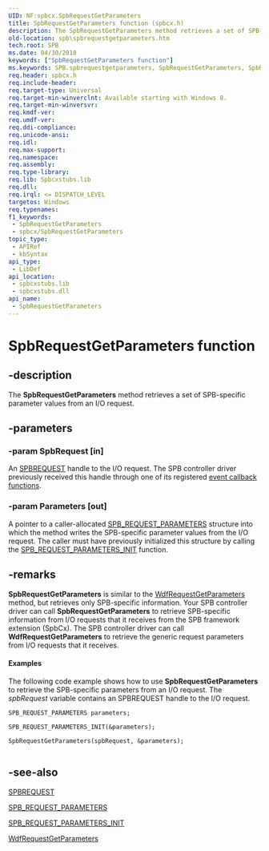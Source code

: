 ```yaml
---
UID: NF:spbcx.SpbRequestGetParameters
title: SpbRequestGetParameters function (spbcx.h)
description: The SpbRequestGetParameters method retrieves a set of SPB-specific parameter values from an I/O request.
old-location: spb\spbrequestgetparameters.htm
tech.root: SPB
ms.date: 04/30/2018
keywords: ["SpbRequestGetParameters function"]
ms.keywords: SPB.spbrequestgetparameters, SpbRequestGetParameters, SpbRequestGetParameters method [Buses], spbcx/SpbRequestGetParameters
req.header: spbcx.h
req.include-header: 
req.target-type: Universal
req.target-min-winverclnt: Available starting with Windows 8.
req.target-min-winversvr: 
req.kmdf-ver: 
req.umdf-ver: 
req.ddi-compliance: 
req.unicode-ansi: 
req.idl: 
req.max-support: 
req.namespace: 
req.assembly: 
req.type-library: 
req.lib: Spbcxstubs.lib
req.dll: 
req.irql: <= DISPATCH_LEVEL
targetos: Windows
req.typenames: 
f1_keywords:
 - SpbRequestGetParameters
 - spbcx/SpbRequestGetParameters
topic_type:
 - APIRef
 - kbSyntax
api_type:
 - LibDef
api_location:
 - spbcxstubs.lib
 - spbcxstubs.dll
api_name:
 - SpbRequestGetParameters
---
```


# SpbRequestGetParameters function


## -description

The <b>SpbRequestGetParameters</b> method retrieves a set of SPB-specific parameter values from an I/O request.

## -parameters

### -param SpbRequest [in]


An <a href="/windows-hardware/drivers/spb/spbcx-object-handles">SPBREQUEST</a>  handle to the I/O request. The SPB controller driver previously received this handle through one of its registered <a href="/previous-versions/hh450911(v=vs.85)">event callback functions</a>.

### -param Parameters [out]


A pointer to a caller-allocated <a href="/previous-versions/hh406209(v=vs.85)">SPB_REQUEST_PARAMETERS</a> structure into which the method writes the SPB-specific parameter values from the I/O request. The caller must have previously initialized this structure by calling the <a href="/windows-hardware/drivers/ddi/spbcx/nf-spbcx-spb_request_parameters_init">SPB_REQUEST_PARAMETERS_INIT</a> function.

## -remarks

<b>SpbRequestGetParameters</b> is similar to the <a href="/windows-hardware/drivers/ddi/wdfrequest/nf-wdfrequest-wdfrequestgetparameters">WdfRequestGetParameters</a> method, but retrieves only SPB-specific information. Your SPB controller driver can call  <b>SpbRequestGetParameters</b> to retrieve SPB-specific information from I/O requests that it receives from the SPB framework extension (SpbCx). The SPB controller driver can call <b>WdfRequestGetParameters</b> to retrieve the generic request parameters from I/O requests that it receives.


#### Examples

The following code example shows how to use <b>SpbRequestGetParameters</b> to retrieve the SPB-specific parameters from an I/O request. The  <i>spbRequest</i> variable contains an SPBREQUEST handle to the I/O request.


```
SPB_REQUEST_PARAMETERS parameters;

SPB_REQUEST_PARAMETERS_INIT(&parameters);

SpbRequestGetParameters(spbRequest, &parameters);


```


## -see-also

<a href="/windows-hardware/drivers/spb/spbcx-object-handles">SPBREQUEST</a>



<a href="/previous-versions/hh406209(v=vs.85)">SPB_REQUEST_PARAMETERS</a>



<a href="/windows-hardware/drivers/ddi/spbcx/nf-spbcx-spb_request_parameters_init">SPB_REQUEST_PARAMETERS_INIT</a>



<a href="/windows-hardware/drivers/ddi/wdfrequest/nf-wdfrequest-wdfrequestgetparameters">WdfRequestGetParameters</a>
